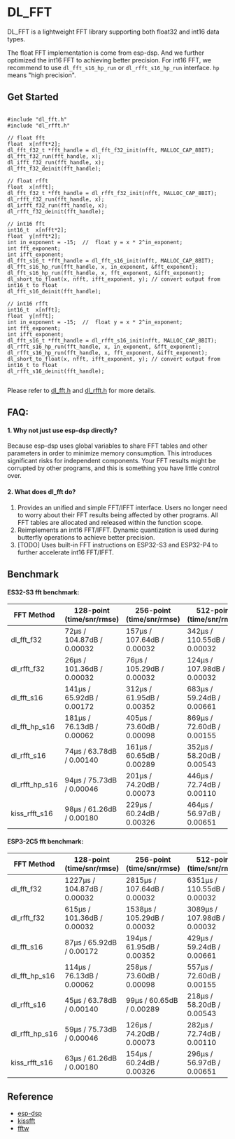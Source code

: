 # DL_FFT

DL_FFT is a lightweight FFT library supporting both float32 and int16 data types.

The float FFT implementation is come from esp-dsp. And we further optimized the int16 FFT to achieving better precision.
For int16 FFT, we recommend to use `dl_fft_s16_hp_run` or `dl_rfft_s16_hp_run` interface. `hp` means "high precision".

## Get Started
```

#include "dl_fft.h"
#include "dl_rfft.h"

// float fft
float  x[nfft*2];
dl_fft_f32_t *fft_handle = dl_fft_f32_init(nfft, MALLOC_CAP_8BIT);
dl_fft_f32_run(fft_handle, x);
dl_ifft_f32_run(fft_handle, x);
dl_fft_f32_deinit(fft_handle);

// float rfft
float  x[nfft];
dl_fft_f32_t *fft_handle = dl_rfft_f32_init(nfft, MALLOC_CAP_8BIT);
dl_rfft_f32_run(fft_handle, x);
dl_irfft_f32_run(fft_handle, x);
dl_rfft_f32_deinit(fft_handle);

// int16 fft
int16_t  x[nfft*2];
float  y[nfft*2];
int in_exponent = -15;  //  float y = x * 2^in_exponent;
int fft_exponent;
int ifft_exponent;
dl_fft_s16_t *fft_handle = dl_fft_s16_init(nfft, MALLOC_CAP_8BIT);
dl_fft_s16_hp_run(fft_handle, x, in_exponent, &fft_exponent);
dl_fft_s16_hp_run(fft_handle, x, fft_exponent, &ifft_exponent);
dl_short_to_float(x, nfft, ifft_exponent, y); // convert output from int16_t to float
dl_fft_s16_deinit(fft_handle);

// int16 rfft
int16_t  x[nfft];
float  y[nfft];
int in_exponent = -15;  //  float y = x * 2^in_exponent;
int fft_exponent;
int ifft_exponent;
dl_fft_s16_t *fft_handle = dl_rfft_s16_init(nfft, MALLOC_CAP_8BIT);
dl_rfft_s16_hp_run(fft_handle, x, in_exponent, &fft_exponent);
dl_rfft_s16_hp_run(fft_handle, x, fft_exponent, &ifft_exponent);
dl_short_to_float(x, nfft, ifft_exponent, y); // convert output from int16_t to float
dl_rfft_s16_deinit(fft_handle);


```
Please refer to [dl_fft.h](./dl_fft.h) and [dl_rfft.h](./dl_rfft.h) for more details. 

## FAQ:

#### 1. Why not just use esp-dsp directly? 

Because esp-dsp uses global variables to share FFT tables and other parameters in order to minimize memory consumption. This introduces significant risks for independent components. Your FFT results might be corrupted by other programs, and this is something you have little control over.  

#### 2. What does dl_fft do?

1. Provides an unified and simple FFT/IFFT interface. Users no longer need to worry about their FFT results being affected by other programs. All FFT tables are allocated and released within the function scope.  
2. Reimplements an int16 FFT/IFFT. Dynamic quantization is used during butterfly operations to achieve better precision.  
3. [TODO] Uses built-in FFT instructions on ESP32-S3 and ESP32-P4 to further accelerate int16 FFT/IFFT.


## Benchmark

#### ES32-S3 fft benchmark:
| FFT Method         | 128-point (time/snr/rmse) | 256-point (time/snr/rmse) | 512-point (time/snr/rmse) | 1024-point (time/snr/rmse) | 2048-point (time/snr/rmse) |
|--------------------|--------------------------|--------------------------|--------------------------|---------------------------|---------------------------|
| dl_fft_f32         | 72μs / 104.87dB / 0.00032 | 157μs / 107.64dB / 0.00032 | 342μs / 110.55dB / 0.00032 | 739μs / 113.58dB / 0.00032 | 1587μs / 116.91dB / 0.00032 |
| dl_rfft_f32        | 26μs / 101.36dB / 0.00032 | 76μs / 105.29dB / 0.00032 | 124μs / 107.98dB / 0.00032 | 359μs / 110.49dB / 0.00032 | 564μs / 113.90dB / 0.00032 |
| dl_fft_s16         | 141μs / 65.92dB / 0.00172 | 312μs / 61.95dB / 0.00352 | 683μs / 59.24dB / 0.00661 | 1487μs / 56.81dB / 0.01319 | 3216μs / 53.68dB / 0.02622 |
| dl_fft_hp_s16      | 181μs / 76.13dB / 0.00062 | 405μs / 73.60dB / 0.00098 | 869μs / 72.60dB / 0.00155 | 1923μs / 73.05dB / 0.00208 | 4098μs / 69.90dB / 0.00439 |
| dl_rfft_s16        | 74μs / 63.78dB / 0.00140 | 161μs / 60.65dB / 0.00289 | 352μs / 58.20dB / 0.00543 | 764μs / 54.49dB / 0.01128 | 1650μs / 51.85dB / 0.02230 |
| dl_rfft_hp_s16     | 94μs / 75.73dB / 0.00046 | 201μs / 74.20dB / 0.00073 | 446μs / 72.74dB / 0.00110 | 952μs / 72.96dB / 0.00143 | 2087μs / 70.30dB / 0.00295 |
| kiss_rfft_s16      | 98μs / 61.26dB / 0.00180 | 229μs / 60.24dB / 0.00326 | 464μs / 56.97dB / 0.00651 | 1063μs / 53.54dB / 0.01324 | 2153μs / 51.32dB / 0.02560 |


#### ESP3-2C5 fft benchmark:

| FFT Method         | 128-point (time/snr/rmse) | 256-point (time/snr/rmse) | 512-point (time/snr/rmse) | 1024-point (time/snr/rmse) | 2048-point (time/snr/rmse) |
|--------------------|--------------------------|--------------------------|--------------------------|---------------------------|---------------------------|
| dl_fft_f32     | 1227μs / 104.87dB / 0.00032 | 2815μs / 107.64dB / 0.00032 | 6351μs / 110.55dB / 0.00032 | 14143μs / 113.58dB / 0.00032 | 31186μs / 116.91dB / 0.00032 |
| dl_rfft_f32    | 615μs / 101.36dB / 0.00032 | 1538μs / 105.29dB / 0.00032 | 3089μs / 107.98dB / 0.00032 | 7588μs / 110.49dB / 0.00032 | 14890μs / 113.90dB / 0.00032 |
| dl_fft_s16     | 87μs / 65.92dB / 0.00172 | 194μs / 61.95dB / 0.00352 | 429μs / 59.24dB / 0.00661 | 939μs / 56.81dB / 0.01319 |   2039μs/ 53.68dB / 0.02622 |
| dl_fft_hp_s16  | 114μs / 76.13dB / 0.00062 | 258μs / 73.60dB / 0.00098 | 557μs / 72.60dB / 0.00155 | 1237μs / 73.05dB / 0.00208 | 2643μs / 69.90dB / 0.00439 |
| dl_rfft_s16        | 45μs / 63.78dB / 0.00140 | 99μs / 60.65dB / 0.00289 | 218μs / 58.20dB / 0.00543 | 477μs / 54.49dB / 0.01128 | 1035μs / 51.85dB / 0.02230 |
| dl_rfft_hp_s16     | 59μs / 75.73dB / 0.00046 | 126μs / 74.20dB / 0.00073 | 282μs / 72.74dB / 0.00110 | 605μs / 72.96dB / 0.00143 | 1332μs / 70.30dB / 0.00295 |
| kiss_rfft_s16      | 63μs / 61.26dB / 0.00180 | 154μs / 60.24dB / 0.00326 | 296μs / 56.97dB / 0.00651 | 702μs / 53.54dB / 0.01324 | 1366μs / 51.32dB / 0.02560 |

## Reference

- [esp-dsp](https://github.com/espressif/esp-dsp)
- [kissfft](https://github.com/mborgerding/kissfft)
- [fftw](https://github.com/FFTW/fftw3)
